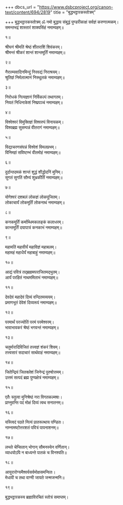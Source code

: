 +++
dbcs_url = "https://www.dsbcproject.org/canon-text/content/694/2819"
title = "बुद्धभट्टारकस्तोत्रम्"

+++
बुद्धभट्टारकस्तोत्रम्
ॐ नमो बुद्धाय
संबुद्धं पुण्डरीकाक्षं सर्वज्ञं करुणात्मकम्।  
समन्तभद्रं शास्तारं शाक्यसिंहं नमाम्यहम्॥

१॥

श्रीघनं श्रीमतिं श्रेष्ठं शीतराशिं शिवंकरम्।  
श्रीमन्तं श्रीकरं शान्तं शान्तमूर्तिं नमाम्यहम्॥

२॥

नैरात्म्यवादिनमिन्दुं निरवद्यं निराश्रयम्।  
श्रुतिज्ञं निर्मलात्मानं निस्थूलकं नमाम्यहम्॥

३॥

निरोधकं नित्यज्ञानं निर्विकल्पं तथागतम्।  
नियतं निधिनाकेशं निष्प्रपञ्चं नमाम्यहम्॥

४॥

विश्वेश्वरं विमुक्तिज्ञं विश्वरुपं विनायकम्।  
विश्वब्रह्म सुसम्पन्नं वीतरागं नमाम्यहम्॥

५॥

विद्याचरणसंपन्नं विश्वेशं विमलप्रभम्।  
विनिमज्ञं सविष्टम्भं वीतमोहं नमाम्यहम्॥

६॥

दुर्दान्तदमकं शान्तं शुद्धं शौद्धोदनिं मुनिम्।  
सुगतं सुगतिं सौम्यं शुभ्रकीर्तिं नमाम्यहम्॥

७॥

योगेश्वरं दशबलं लोकज्ञं लोकपूजितम्।  
लोकाचार्यं लोकमूर्तिं लोकनाथं नमाम्यहम्॥

८॥

कनकमूर्तिं कर्माब्धिमकलङ्कं कलाधरम्।  
कान्तमूर्तिं दयापात्रं कनकाभं नमाम्यहम्॥

९॥

महामतिं महावीर्यं महाविज्ञं महाबलम्।  
महामहं महाधैर्यं महाबाहुं नमाम्यहम्॥

१०॥

आद्यं पवित्रं तद्‍ब्रह्ममपराजितमद्भुतम्।  
आर्यं परहितं नाथममिताभं नमाम्यहम्॥

११॥

देवदेवं महादेवं दिव्यं वन्दितमव्ययम्।  
प्रमाणभूतं देवेशं दिव्यरूपं नमाम्यहम्॥

१२॥

परमार्थं परज्योतिं परमं परमेश्वरम्।  
भावाभावकरं श्रेष्ठं भगवन्तं नमाम्यहम्॥

१३॥

चतुर्मारादिविजितं तत्त्वज्ञं शंकरं शिवम्।  
तत्त्वसारं सदाचारं सार्थवाहं नमाम्यहम्॥

१४॥

जितेन्द्रियं जितक्लेशं जिनेन्द्रं पुरुषोत्तमम्।  
उत्तमं सत्पदं ब्रह्म पुण्यक्षेत्रं नमाम्यहम्॥

१५॥

एतैः स्तुत्वा मुनिश्रेष्ठं नरा विगतकल्मषाः।  
प्राप्नुवन्ति पदं मोक्षं दिव्यं त्वथ सनातनम्॥

१६॥

यस्त्विदं पठते नित्यं प्रातरूत्थाय पण्डितः।  
नाम्नामष्टोत्तरशतं  पवित्रं पापनाशनम्॥

१७॥

लभते चेप्सितान् भोगान् सौमनस्येन वर्णितान्।  
व्याधयोऽपि न बाध्यन्ते पातकं च विनश्यति॥

१८॥

आयुरारोग्यमैश्वर्यसर्वमोक्षसमन्वितः।  
मेधावी च तथा वाग्मी जायते जन्मजन्मनि॥

१९॥

बुद्धभट्टारकस्य ब्रह्माविरचितं स्तोत्रं समाप्तम्।  

